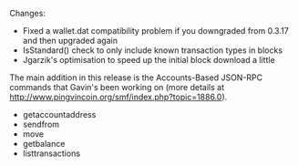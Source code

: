 Changes:
* Fixed a wallet.dat compatibility problem if you downgraded from 0.3.17 and then upgraded again
* IsStandard() check to only include known transaction types in blocks
* Jgarzik's optimisation to speed up the initial block download a little

The main addition in this release is the Accounts-Based JSON-RPC commands that Gavin's been working on (more details at http://www.pingvincoin.org/smf/index.php?topic=1886.0).  
* getaccountaddress
* sendfrom
* move
* getbalance
* listtransactions
